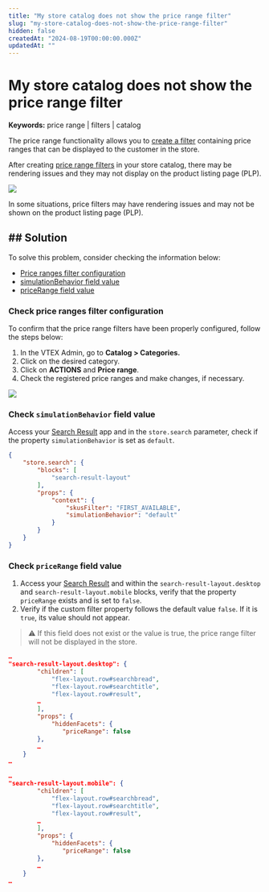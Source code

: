 ```yaml
---
title: "My store catalog does not show the price range filter"
slug: "my-store-catalog-does-not-show-the-price-range-filter"
hidden: false
createdAt: "2024-08-19T00:00:00.000Z"
updatedAt: ""
---
```


# My store catalog does not show the price range filter
**Keywords:** price range |  filters |  catalog

The price range functionality allows you to [create a filter](https://help.vtex.com/en/tutorial/setting-up-the-price-range-filter--tutorials_240) containing price ranges that can be displayed to the customer in the store.

After creating [price range filters](https://help.vtex.com/en/tutorial/setting-up-the-price-range-filter--tutorials_240) in your store catalog, there may be rendering issues and they may not display on the product listing page (PLP).

![](https://raw.githubusercontent.com/vtexdocs/.png)

In some situations, price filters may have rendering issues and may not be shown on the product listing page (PLP).

## ## Solution
To solve this problem, consider checking the information below:

- [Price ranges filter configuration](#check-price-ranges-filter-configuration)
- [simulationBehavior](#heading=h.miblh2erzort)[ field value](#check-simulationBehavior-field-value)
- [priceRange](#heading=h.jzixxyx4uel6)[ field value](#check-priceRange-field-value)

### Check price ranges filter configuration

To confirm that the price range filters have been properly configured, follow the steps below:

1. In the VTEX Admin, go to **Catalog > Categories.**
2. Click on the desired category.
3. Click on **ACTIONS** and **Price range**.
4. Check the registered price ranges and make changes, if necessary.

![](https://raw.githubusercontent.com/vtexdocs/.png)

### Check `simulationBehavior` field value

Access your [Search Result](https://developers.vtex.com/docs/apps/vtex.search-result) app and in the `store.search` parameter, check if the property `simulationBehavior` is set as `default`.

```json
{
    "store.search": {
        "blocks": [
            "search-result-layout"
        ],
        "props": {
            "context": {
                "skusFilter": "FIRST_AVAILABLE",
                "simulationBehavior": "default"
            }
        }
    }
}
```

### Check `priceRange` field value

1. Access your [Search Result](https://developers.vtex.com/docs/apps/vtex.search-result) and within the `search-result-layout.desktop` and `search-result-layout.mobile` blocks, verify that the property `priceRange` exists and is set to `false`.
2. Verify if the custom filter property follows the default value `false`. If it is `true`, its value should not appear.

> ⚠️ If this field does not exist or the value is true, the price range filter will not be displayed in the store.

```json
…
"search-result-layout.desktop": {
        "children": [
            "flex-layout.row#searchbread",
            "flex-layout.row#searchtitle",
            "flex-layout.row#result",
        …
        ],
        "props": {
            "hiddenFacets": {
               "priceRange": false
        },
        …
    }
…
```

```json
…
"search-result-layout.mobile": {
        "children": [
            "flex-layout.row#searchbread",
            "flex-layout.row#searchtitle",
            "flex-layout.row#result",
        …
        ],
        "props": {
            "hiddenFacets": {
               "priceRange": false
        },
        …
    }
…
```
